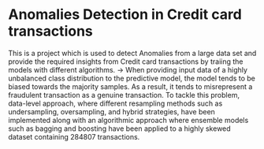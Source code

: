 # Anomalies Detection in Credit card transactions
This is a project which is used to detect Anomalies from a large data set and provide the required insights from Credit card transactions by traiing the models with different algorithms.
-> When providing input data of a highly unbalanced class distribution to the predictive model, the model tends to be biased towards the majority samples. As a result, it tends to misrepresent a fraudulent transaction as a genuine transaction. To tackle this problem, data-level approach, where different 
   resampling methods such as undersampling, oversampling, and hybrid strategies, have been implemented along with an algorithmic approach where ensemble models such as bagging and boosting have been applied to a highly skewed dataset containing 284807 transactions.
